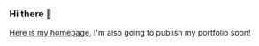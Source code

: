 ### Hi there 👋

[Here is my homepage.](https://karmek-k.netlify.app/) I'm also going to publish my portfolio soon!
